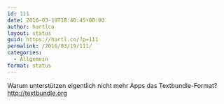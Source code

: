 ```yaml
---
id: 111
date: 2016-03-19T18:40:45+00:00
author: hartlco
layout: status
guid: https://hartl.co/?p=111
permalink: /2016/03/19/111/
categories:
  - Allgemein
format: status
---
```

Warum unterstützen eigentlich nicht mehr Apps das Textbundle-Format? <http://textbundle.org>